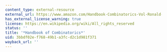 ```yaml
---
content_type: external-resource
external_url: https://www.amazon.com/Handbook-Combinatorics-Vol-Ronald-Graham/dp/0262071711
has_external_license_warning: true
license: https://en.wikipedia.org/wiki/All_rights_reserved
status: ''
title: '*Handbook of Combinatorics*'
uid: 3bbdf02e-f768-49b1-a3fc-d2c1d981f371
wayback_url: ''
---
```

